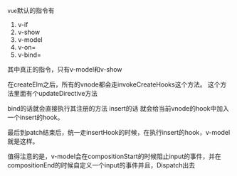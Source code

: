 `vue`默认的指令有
1. v-if
2. v-show
3. v-model
4. v-on=
5. v-bind=


其中真正的指令，只有v-model和v-show

在createElm之后，所有的vnode都会走invokeCreateHooks这个方法。
这个方法里面有个updateDirective方法

bind的话就会直接执行其注册的方法
insert的话 就会给当前vnode的hook中加入一个insert的hook。

最后到patch结束后，统一走insertHook的时候，在执行insert的hook，v-model就是这样。

值得注意的是，v-model会在compositionStart的时候阻止input的事件，并在compositionEnd的时候自定义一个input的事件并且，Dispatch出去